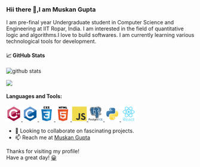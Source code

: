 ### Hii there 👋,I am Muskan Gupta
I am pre-final year Undergraduate student in Computer Science and Engineering at IIT Ropar, India. I am interested in the field of quantitative logic and algorithms.I love to build softwares. I am currently learning various technological tools for development.


<!--
**muskan89/muskan89** is a ✨ _special_ ✨ repository because its `README.md` (this file) appears on your GitHub profile.

Here are some ideas to get you started:

- 🔭 I’m currently working on ...
- 🌱 I’m currently learning ...
- 👯 I’m looking to collaborate on ...
- 🤔 I’m looking for help with ...
- 💬 Ask me about ...
- 📫 How to reach me: ...
- 😄 Pronouns: ...
- ⚡ Fun fact: ...
-->
<h4>📈 GitHub Stats</h4>
<img src="https://github-readme-stats.vercel.app/api/?username=muskan89&show_icons=true&theme=gotham" alt="github stats"/>

<a href="https://github.com/muskan89/github-readme-stats"><img align="center" src="https://github-readme-stats.vercel.app/api/top-langs/?username=muskan89&layout=compact&theme=gotham" /></a>

<h4>Languages and Tools:</h4>
<p align="left"> <a href="https://www.w3schools.com/cpp/" target="_blank"> <img src="https://raw.githubusercontent.com/devicons/devicon/master/icons/cplusplus/cplusplus-original.svg" alt="cplusplus" width="40" height="40"/> </a> <a href="https://www.cprogramming.com/" target="_blank"> <img src="https://raw.githubusercontent.com/devicons/devicon/master/icons/c/c-original.svg" alt="c" width="40" height="40"/> </a>  <a href="https://www.w3schools.com/css/" target="_blank"> <img src="https://raw.githubusercontent.com/devicons/devicon/master/icons/css3/css3-original-wordmark.svg" alt="css3" width="40" height="40"/> </a> <a href="https://www.w3.org/html/" target="_blank"> <img src="https://raw.githubusercontent.com/devicons/devicon/master/icons/html5/html5-original-wordmark.svg" alt="html5" width="40" height="40"/> </a> <a href="https://developer.mozilla.org/en-US/docs/Web/JavaScript" target="_blank"> <img src="https://raw.githubusercontent.com/devicons/devicon/master/icons/javascript/javascript-original.svg" alt="javascript" width="40" height="40"/> </a>  <a href="https://www.postgresql.org" target="_blank"> <img src="https://raw.githubusercontent.com/devicons/devicon/master/icons/postgresql/postgresql-original-wordmark.svg" alt="postgresql" width="40" height="40"/> </a> <a href="https://www.python.org" target="_blank"> <img src="https://raw.githubusercontent.com/devicons/devicon/master/icons/python/python-original.svg" alt="python" width="40" height="40"/> </a> <a href="https://reactjs.org/" target="_blank"> <img src="https://raw.githubusercontent.com/devicons/devicon/master/icons/react/react-original-wordmark.svg" alt="react" width="40" height="40"/> </a> </p>

<!-- <br> -->
<ul>
  <li> 👯 Looking to collaborate on fascinating projects. </li>
  <li> 📫 Reach me at <a href="https://www.linkedin.com/in/muskangupta1107/" align="center">Muskan Gupta</a> </li>
</ul>
<!-- <br> -->

Thanks for visiting my profile!<br>Have a great day! [:grinning:]("#" ":grinning:")
